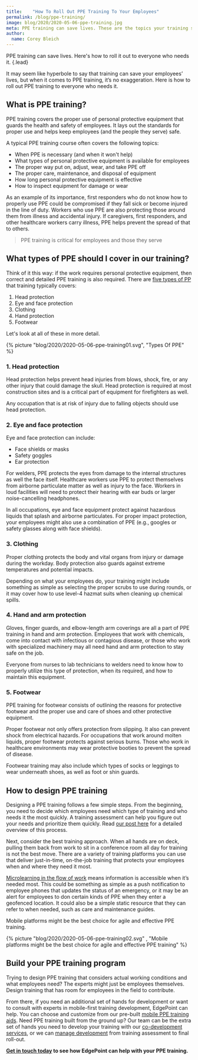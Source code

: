 ```yaml
---
title:    "How To Roll Out PPE Training To Your Employees"
permalink: /blog/ppe-training/
image: blog/2020/2020-05-06-ppe-training.jpg
meta: PPE training can save lives. These are the topics your training should cover and your guide on how to roll it out to employees who needs it.
author: 
  name: Corey Bleich
---
```


PPE training can save lives. Here's how to roll it out to everyone who needs it. 
{.lead}

It may seem like hyperbole to say that training can save your employees’ lives, but when it comes to PPE training, it’s no exaggeration. Here is how to roll out PPE training to everyone who needs it.

## What is PPE training? 

PPE training covers the proper use of personal protective equipment that guards the health and safety of employees. It lays out the standards for proper use and helps keep employees (and the people they serve) safe.

A typical PPE training course often covers the following topics:

* When PPE is necessary (and when it won't help)
* What types of personal protective equipment is available for employees
* The proper way put on, adjust, wear, and take PPE off
* The proper care, maintenance, and disposal of equipment
* How long personal protective equipment is effective
* How to inspect equipment for damage or wear 

As an example of its importance, first responders who do not know how to properly use PPE could be compromised if they fall sick or become injured in the line of duty. Workers who use PPE are also protecting those around them from illness and accidental injury. If caregivers, first responders, and other healthcare workers carry illness, PPE helps prevent the spread of that to others. 

>PPE training is critical for employees and those they serve

## What types of PPE should I cover in our training? 

Think of it this way: if the work requires personal protective equipment, then correct and detailed PPE training is also required. There are [five types of PP](https://www.osha.gov/Publications/osha3151.pdf) that training typically covers:

1. Head protection
2. Eye and face protection
3. Clothing
4. Hand protection
5. Footwear

Let's look at all of these in more detail. 

{% picture "blog/2020/2020-05-06-ppe-training01.svg", "Types Of PPE" %}

### 1. Head protection

Head protection helps prevent head injuries from blows, shock, fire, or any other injury that could damage the skull. Head protection is required at most construction sites and is a critical part of equipment for firefighters as well.

Any occupation that is at risk of injury due to falling objects should use head protection.

### 2. Eye and face protection

Eye and face protection can include: 

* Face shields or masks
* Safety goggles
* Ear protection

For welders, PPE protects the eyes from damage to the internal structures as well the face itself. Healthcare workers use PPE to protect themselves from airborne particulate matter as well as injury to the face. Workers in loud facilities will need to protect their hearing with ear buds or larger noise-cancelling headphones. 

In all occupations, eye and face equipment protect against hazardous liquids that splash and airborne particulates. For proper impact protection, your employees might also use a combination of PPE (e.g., googles or safety glasses along with face shields).

### 3. Clothing

Proper clothing protects the body and vital organs from injury or damage during the workday. Body protection also guards against extreme temperatures and potential impacts.

Depending on what your employees do, your training might include something as simple as selecting the proper scrubs to use during rounds, or it may cover how to use level-4 hazmat suits when cleaning up chemical spills.

### 4. Hand and arm protection

Gloves, finger guards, and elbow-length arm coverings are all a part of PPE training in hand and arm protection. Employees that work with chemicals, come into contact with infectious or contagious disease, or those who work with specialized machinery may all need hand and arm protection to stay safe on the job. 

Everyone from nurses to lab technicians to welders need to know how to properly utilize this type of protection, when its required, and how to maintain this equipment.  

### 5. Footwear

PPE training for footwear consists of outlining the reasons for protective footwear and the proper use and care of shoes and other protective equipment. 

Proper footwear not only offers protection from slipping. It also can prevent shock from electrical hazards. For occupations that work around molten liquids, proper footwear protects against serious burns. Those who work in healthcare environments may wear protective booties to prevent the spread of disease. 

Footwear training may also include which types of socks or leggings to wear underneath shoes, as well as foot or shin guards. 

## How to design PPE training 

Designing a PPE training follows a few simple steps. From the beginning, you need to decide which employees need which type of training and who needs it the most quickly. A training assessment can help you figure out your needs and prioritize them quickly. Read [our post here](/blog/training-needs-analysis/) for a detailed overview of this process. 

Next, consider the best training approach. When all hands are on deck, pulling them back from work to sit in a conference room all day for training is not the best move. There are a variety of training platforms you can use that deliver just-in-time, on-the-job training that protects your employees when and where they need it most. 

[Microlearning in the flow of work](https://www.pinpointworkforce.com/post/microlearing-in-the-flow-of-work) means information is accessible when it’s needed most. This could be something as simple as a push notification to employee phones that updates the status of an emergency, or it may be an alert for employees to don certain kinds of PPE when they enter a geofenced location. It could also be a simple static resource that they can refer to when needed, such as care and maintenance guides. 

Mobile platforms might be the best choice for agile and effective PPE training.

{% picture "blog/2020/2020-05-06-ppe-training02.svg" , "Mobile platforms might be the best choice for agile and effective PPE training" %}

## Build your PPE training program 

Trying to design PPE training that considers actual working conditions and what employees need? The experts might just be employees themselves. Design training that has room for employees in the field to contribute. 

From there, if you need an additional set of hands for development or want to consult with experts in mobile-first training development, EdgePoint can help. You can choose and customize from our pre-built [mobile PPE training aids](https://www.pinpointworkforce.com/copy-of-solutions-training-7). Need PPE training built from the ground up? Our team can be the extra set of hands you need to develop your training with our [co-development services](/co-development-services/), or we can [manage development](/custom-employee-training/) from training assessment to final roll-out. 

<strong>[Get in touch today](/contact/) to see how EdgePoint can help with your PPE training.</strong>